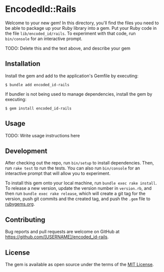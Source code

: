 # EncodedId::Rails

Welcome to your new gem! In this directory, you'll find the files you need to be able to package up your Ruby library into a gem. Put your Ruby code in the file `lib/encoded_id/rails`. To experiment with that code, run `bin/console` for an interactive prompt.

TODO: Delete this and the text above, and describe your gem

## Installation

Install the gem and add to the application's Gemfile by executing:

    $ bundle add encoded_id-rails

If bundler is not being used to manage dependencies, install the gem by executing:

    $ gem install encoded_id-rails

## Usage

TODO: Write usage instructions here

## Development

After checking out the repo, run `bin/setup` to install dependencies. Then, run `rake test` to run the tests. You can also run `bin/console` for an interactive prompt that will allow you to experiment.

To install this gem onto your local machine, run `bundle exec rake install`. To release a new version, update the version number in `version.rb`, and then run `bundle exec rake release`, which will create a git tag for the version, push git commits and the created tag, and push the `.gem` file to [rubygems.org](https://rubygems.org).

## Contributing

Bug reports and pull requests are welcome on GitHub at https://github.com/[USERNAME]/encoded_id-rails.

## License

The gem is available as open source under the terms of the [MIT License](https://opensource.org/licenses/MIT).
